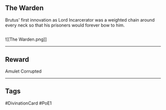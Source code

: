 ## The Warden
Brutus' first innovation as Lord Incarcerator was a weighted chain around every neck so that his prisoners would forever bow to him.
## 
![[The Warden.png]]

---
## Reward
Amulet
Corrupted

---
## Tags
#DivinationCard
#PoE1